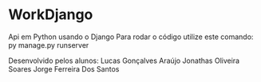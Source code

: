 # WorkDjango
Api em Python usando o Django
Para rodar o código utilize este comando: py manage.py runserver

Desenvolvido pelos alunos:
Lucas Gonçalves Araújo
Jonathas Oliveira Soares
Jorge Ferreira Dos Santos
